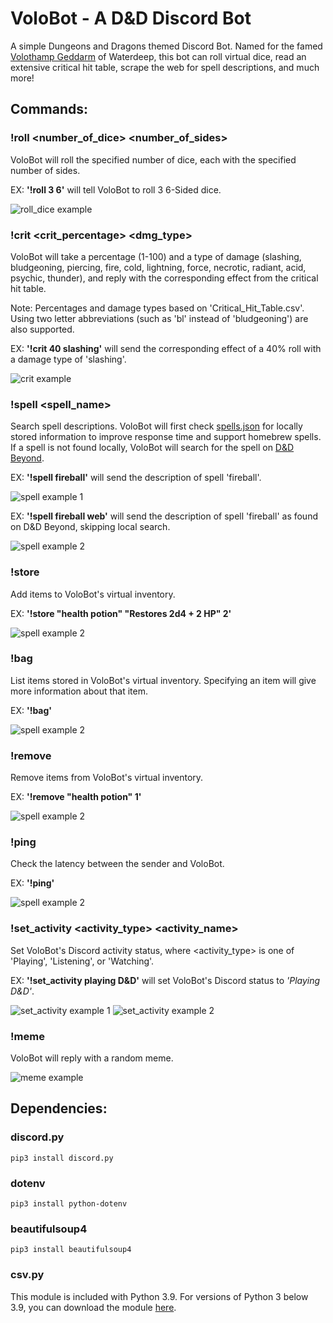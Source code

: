 # VoloBot - A D&D Discord Bot

A simple Dungeons and Dragons themed Discord Bot. Named for the famed [Volothamp Geddarm](https://forgottenrealms.fandom.com/wiki/Volothamp_Geddarm) of Waterdeep, this bot can roll virtual dice, read an extensive critical hit table, scrape the web for spell descriptions, and much more!

## Commands:

### !roll <number_of_dice> <number_of_sides>

VoloBot will roll the specified number of dice, each with the specified number of sides.

EX: **'!roll 3 6'** will tell VoloBot to roll 3 6-Sided dice.

![roll_dice example](https://raw.githubusercontent.com/cbates8/Volo-Bot/main/Command%20Examples/roll_dice_example.png)

### !crit <crit_percentage> <dmg_type>

VoloBot will take a percentage (1-100) and a type of damage (slashing, bludgeoning, piercing, fire, cold, lightning, force, necrotic, radiant, acid, psychic, thunder), and reply with the corresponding effect from the critical hit table.

Note: Percentages and damage types based on 'Critical_Hit_Table.csv'. Using two letter abbreviations (such as 'bl' instead of 'bludgeoning') are also supported.

EX: **'!crit 40 slashing'** will send the corresponding effect of a 40% roll with a damage type of 'slashing'.

![crit example](https://raw.githubusercontent.com/cbates8/Volo-Bot/main/Command%20Examples/crit_example.png)

### !spell <spell_name> <source>

Search spell descriptions. VoloBot will first check [spells.json](https://github.com/cbates8/Volo-Bot/blob/main/spells.json) for locally stored information to improve response time and support homebrew spells. If a spell is not found locally, VoloBot will search for the spell on [D&D Beyond](https://www.dndbeyond.com/).

EX: **'!spell fireball'** will send the description of spell 'fireball'.

![spell example 1](https://raw.githubusercontent.com/cbates8/Volo-Bot/main/Command%20Examples/spell_example_1.png)

EX: **'!spell fireball web'** will send the description of spell 'fireball' as found on D&D Beyond, skipping local search.

![spell example 2](https://raw.githubusercontent.com/cbates8/Volo-Bot/main/Command%20Examples/spell_example_2.png)

### !store <item> <description> <quantity>

Add items to VoloBot's virtual inventory.

EX: **'!store "health potion" "Restores 2d4 + 2 HP" 2'**

![spell example 2](https://raw.githubusercontent.com/cbates8/Volo-Bot/main/Command%20Examples/store_example.png)

### !bag <item>

List items stored in VoloBot's virtual inventory. Specifying an item will give more information about that item.

EX: **'!bag'**

![spell example 2](https://raw.githubusercontent.com/cbates8/Volo-Bot/main/Command%20Examples/bag_example.png)

### !remove <item> <quantity>

Remove items from VoloBot's virtual inventory.

EX: **'!remove "health potion" 1'**

![spell example 2](https://raw.githubusercontent.com/cbates8/Volo-Bot/main/Command%20Examples/remove_example.png)

### !ping

Check the latency between the sender and VoloBot.

EX: **'!ping'**

![spell example 2](https://raw.githubusercontent.com/cbates8/Volo-Bot/main/Command%20Examples/ping_example.png)

### !set_activity <activity_type> <activity_name>

Set VoloBot's Discord activity status, where <activity_type> is one of 'Playing', 'Listening', or 'Watching'.

EX: **'!set_activity playing D&D'** will set VoloBot's Discord status to _'Playing D&D'_.

![set_activity example 1](https://raw.githubusercontent.com/cbates8/Volo-Bot/main/Command%20Examples/set_activity_example_1.png)
![set_activity example 2](https://raw.githubusercontent.com/cbates8/Volo-Bot/main/Command%20Examples/set_activity_example_2.png)

### !meme

VoloBot will reply with a random meme.

![meme example](https://raw.githubusercontent.com/cbates8/Volo-Bot/main/Command%20Examples/meme_example.png)

## Dependencies:

### discord.py

`pip3 install discord.py`

### dotenv

`pip3 install python-dotenv`

### beautifulsoup4

`pip3 install beautifulsoup4`

### csv.py

This module is included with Python 3.9. For versions of Python 3 below 3.9, you can download the module [here](https://github.com/python/cpython/blob/3.8/Lib/csv.py).
